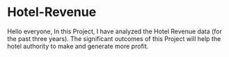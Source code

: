 # Hotel-Revenue

Hello everyone,
In this Project, I have analyzed the Hotel Revenue data (for the past three years). 
The significant outcomes of this Project will help the hotel authority to make and generate more profit.
